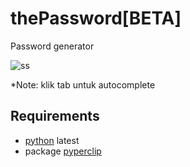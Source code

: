# thePassword[BETA]
Password generator

![ss](https://i.ibb.co/NVk0t89/sekrinshut.png)

\*Note: klik tab untuk autocomplete

## Requirements
- [python](https://www.python.org/downloads/) latest
- package [pyperclip](https://pypi.org/project/pyperclip3/)